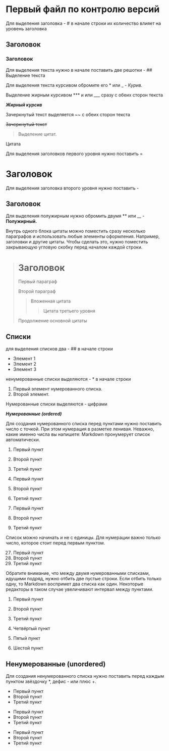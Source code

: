 # Первый файл по контролю версий

Для выделения заголовка - # в начале строки их количество влияет на уровень заголовка

## Заголовок
### Заголовок

Для выделения текста нужно в начале поставить две решотки - ## Выделение текста

Для выделения текста курсивом обромите его * или _ - *Курив.*

Выделение жирным курсивом *** и или ___ сразу с обеих сторон текста

***Жирный курсив***

Зачеркнутый текст выделяется ~~ с обеих сторон текста

~~Зачеркнутый текст~~

>Выделение цитат.

Цитата

Для выделения заголовков первого уровня нужно поставить =

Заголовок
=

Для выделения заголовка второго уровня нужно поставить -

Заголовок
-

Для выделения полужирным нужно обромить двумя ** или __ - **Полужирный.**



Внутрь одного блока цитаты можно поместить сразу несколько параграфов и использовать любые элементы оформления. Например, заголовки и другие цитаты. Чтобы сделать это, нужно поместить закрывающую угловую скобку перед началом каждой строки.

> # Заголовок
> Первый параграф
>
> Второй параграф
>
> > Вложенная цитата
> > > Цитата третьего уровня
>
> Продолжение основной цитаты

## Списки

для выделения списков два - ## в начале строки

* Элемент 1
* Элемент 2
* Элемент 3

ненумерованные списки выделяются - * в начале строки

1. Первый элемент нумерованного списка.
2. Второй элемент.

Нумерованные списки выделяются - цифрами

***Нумерованные (ordered)***

Для создания нумерованного списка перед пунктами нужно поставить число с точкой. При этом нумерация в разметке ленивая. Неважно, какие именно числа вы напишете: Markdown пронумерует список автоматически.

1. Первый пункт
2. Второй пункт
3. Третий пункт


1. Первый пункт
1. Второй пункт
1. Третий пункт


1. Первый пункт
73. Второй пункт
5. Третий пункт

Список можно начинать и не с единицы. Для нумерации важно только число, которое стоит перед первым пунктом.

27. Первый пункт
27. Второй пункт
27. Третий пункт

Обратите внимание, что между двумя нумерованными списками, идущими подряд, нужно отбить две пустые строки. Если отбить только одну, то Markdown воспримет два списка как один. Некоторые редакторы в таком случае увеличивают интервал между пунктами.

1. Первый пункт
2. Второй пункт
3. Третий пункт

1. Четвёртый пункт
2. Пятый пункт
3. Шестой пункт

## Ненумерованные (unordered)
Для создания ненумерованного списка нужно поставить перед каждым пунктом звёздочку *, дефис - или плюс +.

* Первый пункт
* Второй пункт
* Третий пункт
- Первый пункт
- Второй пункт
- Третий пункт
+ Первый пункт
+ Второй пункт
+ Третий пункт
